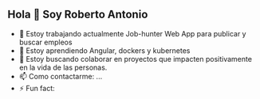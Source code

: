 ## Hola 👋 Soy Roberto Antonio

- 🔭 Estoy trabajando actualmente Job-hunter Web App para publicar y buscar empleos
- 🌱 Estoy aprendiendo Angular, dockers y kubernetes
- 👯 Estoy buscando colaborar en proyectos que impacten positivamente en la vida de las personas.
- 📫 Como contactarme: ...
- ⚡ Fun fact: 

